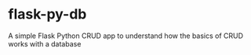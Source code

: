# flask-py-db
A simple Flask Python CRUD app to understand how the basics of CRUD works with a database
